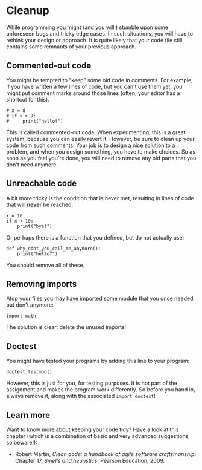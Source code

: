 # Cleanup

While programming you might (and you will!) stumble upon some unforeseen bugs and tricky edge cases.
In such situations, you will have to rethink your design or approach. It is quite likely that your code file still contains some remnants of your previous approach.

## Commented-out code

You might be tempted to "keep" some old code in comments. For example, if you have written a few lines of code, but you can't use them yet, you might put comment marks around those lines (often, your editor has a shortcut for this).

    # x = 8
    # if x > 7:
    #     print("hello!")

This is called commented-out code. When experimenting, this is a great system, because you can easily revert it. However, be sure to clean up your code from such comments. Your job is to design a nice solution to a problem, and when you design something, you have to make choices. So as soon as you feel you're done, you will need to remove any old parts that you don't need anymore.

## Unreachable code

A bit more tricky is the condition that is never met, resulting in lines of code that will **never** be reached:

    x = 10
    if x < 10:
        print("bye!")

Or perhaps there is a function that you defined, but do not actually use:

    def why_dont_you_call_me_anymore():
        print("hello?")

You should remove all of these.

## Removing imports

Atop your files you may have imported some module that you once needed, but don't anymore:

    import math

The solution is clear: delete the unused imports!

## Doctest

You might have tested your programs by adding this line to your program:

    doctest.testmod()

However, this is just for you, for testing purposes. It is not part of the assignment and makes the program work differently. So before you hand in, always remove it, along with the associated `import doctest`!

## Learn more

Want to know more about keeping your code tidy? Have a look at this chapter (which is a combination of basic and very advanced suggestions, so beware!):

- Robert Martin, *Clean code: a handbook of agile software craftsmanship*. Chapter 17, *Smells and heuristics*. Pearson Education, 2009.
